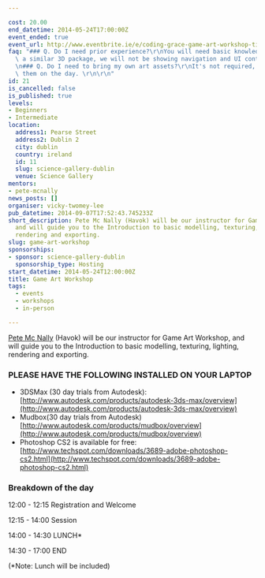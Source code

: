 ```yaml
---

cost: 20.00
end_datetime: 2014-05-24T17:00:00Z
event_ended: true
event_url: http://www.eventbrite.ie/e/coding-grace-game-art-workshop-tickets-11136883719
faq: "### Q. Do I need prior experience?\r\nYou will need basic knowledge of Max or\
  \ a similar 3D package, we will not be showing navigation and UI controls. \r\n\r\
  \n### Q. Do I need to bring my own art assets?\r\nIt's not required, Pete will supply\
  \ them on the day. \r\n\r\n"
id: 21
is_cancelled: false
is_published: true
levels:
- Beginners
- Intermediate
location:
  address1: Pearse Street
  address2: Dublin 2
  city: dublin
  country: ireland
  id: 11
  slug: science-gallery-dublin
  venue: Science Gallery
mentors:
- pete-mcnally
news_posts: []
organiser: vicky-twomey-lee
pub_datetime: 2014-09-07T17:52:43.745233Z
short_description: Pete Mc Nally (Havok) will be our instructor for Game Art Workshop,
  and will guide you to the Introduction to basic modelling, texturing, lighting,
  rendering and exporting.
slug: game-art-workshop
sponsorships:
- sponsor: science-gallery-dublin
  sponsorship_type: Hosting
start_datetime: 2014-05-24T12:00:00Z
title: Game Art Workshop
tags:
  - events
  - workshops
  - in-person

---
```


[Pete Mc Nally](http://ie.linkedin.com/in/petemcnally) (Havok) will be our instructor for Game Art Workshop, and will guide you to the Introduction to basic modelling, texturing, lighting, rendering and exporting.

### PLEASE HAVE THE FOLLOWING INSTALLED ON YOUR LAPTOP
* 3DSMax (30 day trials from Autodesk): 
[http://www.autodesk.com/products/autodesk-3ds-max/overview](http://www.autodesk.com/products/autodesk-3ds-max/overview)
* Mudbox(30 day trials from Autodesk)
[http://www.autodesk.com/products/mudbox/overview](http://www.autodesk.com/products/mudbox/overview)
* Photoshop CS2 is available for free: 
[http://www.techspot.com/downloads/3689-adobe-photoshop-cs2.html](http://www.techspot.com/downloads/3689-adobe-photoshop-cs2.html)

### Breakdown of the day
12:00 - 12:15 Registration and Welcome

12:15 - 14:00 Session

14:00 - 14:30 LUNCH*

14:30 - 17:00 END 

(*Note: Lunch will be included)
